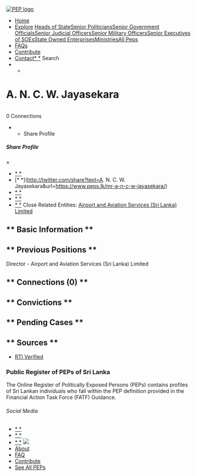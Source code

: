 [![PEP logo](https://www.peps.lk/wp-content/themes/pepold/img/pep-logo.png)](https://www.peps.lk)
*  [Home](https://www.peps.lk/)
*  [Explore](https://www.peps.lk/explore)
[Heads of State](https://www.peps.lk/pep_type/heads-of-state/)[Senior Politicians](https://www.peps.lk/pep_type/senior-politicians)[Senior Government Officials](https://www.peps.lk/pep_type/senior-government-officials)[Senior Judicial Officers](https://www.peps.lk/pep_type/senior-judicial-officers)[Senior Military Officers](https://www.peps.lk/pep_type/senior-military-officers)[Senior Executives of SOEs](https://www.peps.lk/pep_type/senior-executives-of-state-owned-enterprises)[State Owned Enterprises](https://www.peps.lk/soe)[Ministries](https://www.peps.lk/ministries/)[All Peps](https://www.peps.lk/explore)
*  [FAQs](https://www.peps.lk/faq)
*  [Contribute](https://www.peps.lk/contribute)
*  [Contact](https://www.peps.lk/contact)[* *](#collapseSearch)
Search
* *
#  A. N. C. W. Jayasekara
######
######
0 Connections
* * Share Profile
#####  Share Profile
×
*  [* *](https://www.facebook.com/sharer.php?u=https://www.peps.lk/mr-a-n-c-w-jayasekara/)
*  [* *](http://twitter.com/share?text=A. N. C. W. Jayasekara&url=https://www.peps.lk/mr-a-n-c-w-jayasekara/)
*  [* *](https://wa.me/?text=https://www.peps.lk/mr-a-n-c-w-jayasekara/)
*  [* *](whatsapp://send?text=https://www.peps.lk/mr-a-n-c-w-jayasekara/)
*  [* *](mailto:?subject=https://www.peps.lk/mr-a-n-c-w-jayasekara/)
Close
Related Entities:  [Airport and Aviation Services (Sri Lanka) Limited](https://www.peps.lk/entities/airport-and-aviation-services-sri-lanka-limited)
##   ** Basic Information  **
##   ** Previous Positions **
Director - Airport and Aviation Services (Sri Lanka) Limited
##   ** Connections    (0)  **
##   ** Convictions **
##   ** Pending Cases **
##   ** Sources **
*  [RTI Verified]()
###  Public Register of PEPs of Sri Lanka
The Online Register of Politically Exposed Persons (PEPs) contains profiles of Sri Lankan individuals who fall within the PEP definition provided in the Financial Action Task Force (FATF) Guidance.
######  Social Media
*  [* *](https://www.facebook.com/tisrilanka)
*  [* *](https://twitter.com/tisrilanka/)
*  [* *](https://www.instagram.com/transparency_sri_lanka/)
[![](https://www.peps.lk/wp-content/uploads/2019/11/ti_logo_footer.png)](https://www.tisrilanka.org/)
*  [About](https://www.peps.lk/about/)
*  [FAQ](https://www.peps.lk/faq/)
*  [Contribute](https://www.peps.lk/contribute/)
*  [See All PEPs](https://www.peps.lk/explore/)